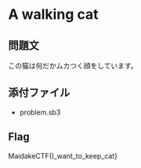 # A walking cat

## 問題文
この猫は何だかムカつく顔をしています。

## 添付ファイル
- problem.sb3

## Flag
MaidakeCTF{I_want_to_keep_cat}